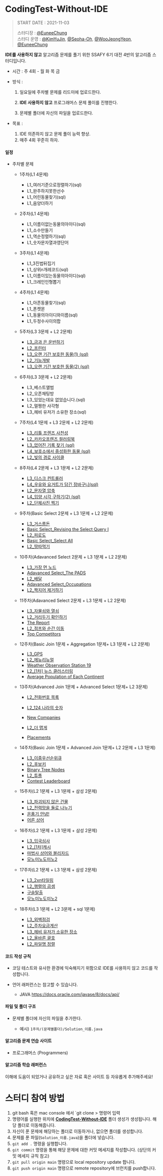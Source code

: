 # CodingTest-Without-IDE

> START DATE : 2021-11-03
>
> 스터디장 : [@EuneeChung](https://github.com/EuneeChung)  
> 스터디 운영 : [@KimYuJin](https://github.com/yujin-kim-92), [@Seoha-Oh](https://github.com/Seoha-Oh), [@WooJeongYeon](https://github.com/WooJeongYeon), [@EuneeChung](https://github.com/EuneeChung)

**IDE를 사용하지 않고** 알고리즘 문제를 풀기 위한 SSAFY 6기 대전 4반의 알고리즘 스터디입니다.

- 시간 : 주 4회 - 월 화 목 금

- 방식 :

  1. 일요일에 주차별 문제를 리드미에 업로드한다.

  2. **IDE 사용하지 않고** 프로그래머스 문제 풀이를 진행한다.

  3. 문제별 폴더에 자신의 파일을 업로드한다.

- 목표 :

  1. IDE 의존하지 않고 문제 풀이 능력 향상.
  2. 매주 4회 꾸준히 하자.

#### **일정**

- 주차별 문제

  - 1주차(L1 4문제)

    - L1\_여러기준으로정렬하기(sql)
    - L1\_완주하지못한선수
    - L1\_어린동물찾기(sql)
    - L1\_음양더하기
  - 2주차(L1 4문제)
  
    - L1\_이름이없는동물의아이디(sql)
    - L1\_소수만들기
    - L1\_역순정렬하기(sql)
    - L1\_숫자문자열과영단어
  - 3주차(L1 4문제)

    - L1_3진법뒤집기
    - L1\_상위n개레코드(sql)
    - L1\_이름이있는동물의아이디(sql)
    - L1\_크레인인형뽑기
  - 4주차(L1 4문제)
  
    - L1\_아픈동물찾기(sql)
    - L1\_폰켓몬
    - L1\_동물의아이디와이름(sql)
    - L1\_두정수사이의합
  - 5주차(L3 3문제 + L2 2문제)
  
    - <a href="https://programmers.co.kr/learn/courses/30/lessons/86053">L3\_금과 은 운반하기</a>
    - <a href="https://programmers.co.kr/learn/courses/30/lessons/42587">L2\_프린터</a>
    - <a href="https://programmers.co.kr/learn/courses/30/lessons/59044">L3\_오랜 기간 보호한 동물(1) (sql)</a>
    - <a href="https://programmers.co.kr/learn/courses/30/lessons/42586">L2\_기능개발</a>
    - <a href="https://programmers.co.kr/learn/courses/30/lessons/59411">L3\_오랜 기간 보호한 동물(2) (sql)</a>
  - 6주차(L3 3문제 + L2 2문제)
  
    - L3\_베스트앨범
    - L2\_오픈채팅방
    - L3\_있었는데요 없었습니다.(sql)
    - L2\_멀쩡한 사각형
    - L3\_헤비 유저가 소유한 장소(sql)
  - 7주차(L4 1문제 + L3 2문제 + L2 2문제)
  
    - <a href="https://programmers.co.kr/learn/courses/30/lessons/1836">L3\_리틀 프렌즈 사천성</a>
    - <a href="https://programmers.co.kr/learn/courses/30/lessons/1829">L2\_카카오프렌즈 컬러링북</a>
    - <a href="https://programmers.co.kr/learn/courses/30/lessons/59042">L3\_없어진 기록 찾기 (sql)</a>
    - <a href="https://programmers.co.kr/learn/courses/30/lessons/59045">L4\_보호소에서 중성화한 동물 (sql)</a>
    - <a href="https://programmers.co.kr/learn/courses/30/lessons/86052">L2\_빛의 경로 사이클</a>
  - 8주차(L4 2문제 + L3 1문제 + L2 2문제)
  
    - <a href="https://programmers.co.kr/learn/courses/30/lessons/42627">L3\_디스크 컨트롤러</a>
    - <a href="https://programmers.co.kr/learn/courses/30/lessons/62284">L4\_우유와 요거트가 담긴 장바구니(sql) </a>
    - <a href="https://programmers.co.kr/learn/courses/30/lessons/60057">L2\_문자열 압축</a>
    - <a href="https://programmers.co.kr/learn/courses/30/lessons/59413">L4\_입양 시각 구하기(2) (sql)</a>
    - <a href="https://programmers.co.kr/learn/courses/30/lessons/1835">L2\_단체사진 찍기</a>
  - 9주차(Basic Select 2문제 + L3 1문제 + L2 2문제)

    - [L3\_거스름돈](https://programmers.co.kr/learn/courses/30/lessons/12907)
    - [Basic Select_Revising the Select Query I](https://www.hackerrank.com/challenges/revising-the-select-query/problem?isFullScreen=true)
    - [L2\_피로도](https://programmers.co.kr/learn/courses/30/lessons/87946)
    - [Basic Select_Select All](https://www.hackerrank.com/challenges/select-all-sql/problem?isFullScreen=true)
    - [L2\_땅따먹기](https://programmers.co.kr/learn/courses/30/lessons/12913)
  - 10주차(Adavanced Select 2문제 + L3 1문제 + L2 2문제)
  
    - [L3\_가장 먼 노드](https://programmers.co.kr/learn/courses/30/lessons/49189)
    - [Adavanced Select_The PADS](https://www.hackerrank.com/challenges/the-pads/problem?isFullScreen=true)
    - [L2\_배달](https://programmers.co.kr/learn/courses/30/lessons/12978)
    - [Adavanced Select_Occupations](https://www.hackerrank.com/challenges/occupations/problem?isFullScreen=true)
    - [L2\_짝지어 제거하기](https://programmers.co.kr/learn/courses/30/lessons/12973)
  - 11주차(Adavanced Select 2문제 + L3 1문제 + L2 2문제)

    - [L3\_자물쇠와 열쇠](https://programmers.co.kr/learn/courses/30/lessons/60059)
    - [L2\_거리두기 확인하기](https://programmers.co.kr/learn/courses/30/lessons/81302)
    - [The Report](https://www.hackerrank.com/challenges/the-report/problem?isFullScreen=true)
    - [L2\_점프와 순간 이동](https://programmers.co.kr/learn/courses/30/lessons/12980)
    - [Top Competitors](https://www.hackerrank.com/challenges/full-score/problem?isFullScreen=true)
  - 12주차(Basic Join 1문제 + Aggregation 1문제+ L3 1문제 + L2 2문제)
  
    - [L3_GPS](https://programmers.co.kr/learn/courses/30/lessons/1837)
    - [L2\_메뉴리뉴얼](https://programmers.co.kr/learn/courses/30/lessons/72411)
    - [Weather Observation Station 19](https://www.hackerrank.com/challenges/weather-observation-station-19/problem?isFullScreen=true)
    - [L2\_[1차] 뉴스 클러스터링](https://programmers.co.kr/learn/courses/30/lessons/17677)
    - [Average Population of Each Continent](https://www.hackerrank.com/challenges/average-population-of-each-continent/problem?isFullScreen=true)
  - 13주차(Advanced Join 1문제 + Advanced Select 1문제+ L2 3문제)
  
    - [L2\_전화번호 목록](https://programmers.co.kr/learn/courses/30/lessons/42577)

    - [L2_124 나라의 숫자](https://programmers.co.kr/learn/courses/30/lessons/12899)

    - [New Companies](https://www.hackerrank.com/challenges/the-company/problem?isFullScreen=true)
  
    - [L2\_더 맵게](https://programmers.co.kr/learn/courses/30/lessons/42626)
  
    - [Placements](https://www.hackerrank.com/challenges/placements/problem?isFullScreen=true)
  - 14주차(Basic Join 1문제 + Advanced Join 1문제+ L2 2문제 + L3 1문제)
  
    - [L3\_이중우선순위큐](https://programmers.co.kr/learn/courses/30/lessons/42628)
    - [L2\_후보키](https://programmers.co.kr/learn/courses/30/lessons/42890)
    - [Binary Tree Nodes](https://www.hackerrank.com/challenges/binary-search-tree-1/problem?isFullScreen=true)
    - [L2\_튜플](https://programmers.co.kr/learn/courses/30/lessons/64065)
    - [Contest Leaderboard](https://www.hackerrank.com/challenges/contest-leaderboard/problem?isFullScreen=true)
  - 15주차(L2 1문제 + L3 1문제 + 삼성 2문제)
    - [L3\_파괴되지 않은 건물](https://programmers.co.kr/learn/courses/30/lessons/92344)
    - [L2\_전력망을 둘로 나누기](https://programmers.co.kr/learn/courses/30/lessons/86971)
    - [온풍기 안녕!](https://www.acmicpc.net/problem/23289)
    - [어른 상어](https://www.acmicpc.net/problem/19237)
  - 16주차(L2 1문제 + L3 1문제 + 삼성 2문제)
    - [L3\_입국심사](https://programmers.co.kr/learn/courses/30/lessons/43238)
    - [L2\_[1차]캐시](https://programmers.co.kr/learn/courses/30/lessons/17680)
    - [마법사 상어와 블리자드](https://www.acmicpc.net/problem/21611)
    - [모노미노도미노2](https://www.acmicpc.net/problem/20061)
  - 17주차(L2 1문제 + L3 1문제 + 삼성 2문제)
     - [L3_2xn타일링](https://programmers.co.kr/learn/courses/30/lessons/12900)
     - [L2_행렬의 곱셈](https://programmers.co.kr/learn/courses/30/lessons/12949)
     - [구슬탈출](https://www.acmicpc.net/problem/13460)
     - [모노미노도미노2](https://www.acmicpc.net/problem/20061)
  - 18주차(L3 1문제 + L2 3문제 + sql 1문제)
     - [L3_외벽점검](https://programmers.co.kr/learn/courses/30/lessons/60062)
     - [L2_주차요금계산](https://programmers.co.kr/learn/courses/30/lessons/92341)
     - [L3_헤비 유저가 소유한 장소](https://programmers.co.kr/learn/courses/30/lessons/77487)
     - [L2_올바른 괄호](https://programmers.co.kr/learn/courses/30/lessons/12909)
     - [L2_파일명 정렬](https://programmers.co.kr/learn/courses/30/lessons/17686)


#### **코드 작성 규칙**

- 코딩 테스트와 유사한 환경에 익숙해지기 위함으로 IDE를 사용하지 않고 코드를 작성합니다.

- 언어 래퍼런스는 참고할 수 있습니다.

  - JAVA https://docs.oracle.com/javase/8/docs/api/

#### **파일 및 폴더 구조**

- 문제별 폴더에 자신의 파일을 추가한다.

  - 예시) `1주차/(문제별폴더)/Solution_이름.java`

#### **알고리즘 문제 연습 사이트**

- 프로그래머스 (Programmers)

#### **알고리즘 학습 래퍼런스**

이해에 도움이 되었거나 공유하고 싶은 자료 혹은 사이트 등 자유롭게 추가해주세요!

# **스터디 참여 방법**

1. git bash 혹은 mac console 에서 `git clone > 명령어 입력
2. 명령어를 실행한 위치에 **[CodingTest-Without-IDE](https://github.com/S6-Daejeon4-Study/CodingTest-Without-IDE)** 폴더 생성가 생성됩니다. 해당 폴더로 이동해줍니다.
3. 자신이 푼 문제에 해당하는 폴더로 이동하거나, 없으면 폴더를 생성합니다.
4. 문제를 푼 파일(`Solution_이름.java`)을 폴더에 넣습니다.
5. `git add .` 명령을 실행합니다.
6. `git commit` 명령을 통해 해당 문제에 대한 커밋 메세지를 작성합니다. (상단의 커밋 메세지 규칙 참고)
7. `git pull origin main` 명령으로 local repository update 합니다.
8. `git push origin main` 명령으로 remote repository에 브런치를 push합니다.
